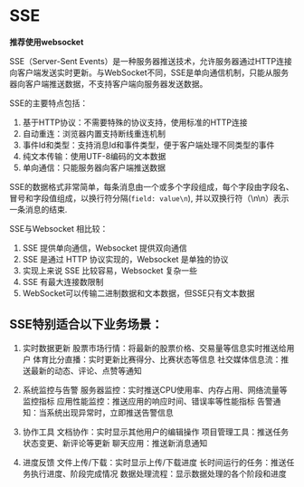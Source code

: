 # SSE
**推荐使用websocket**

SSE（Server-Sent Events）是一种服务器推送技术，允许服务器通过HTTP连接向客户端发送实时更新。与WebSocket不同，SSE是单向通信机制，只能从服务器向客户端推送数据，不支持客户端向服务器发送数据。

SSE的主要特点包括：
1. 基于HTTP协议：不需要特殊的协议支持，使用标准的HTTP连接
1. 自动重连：浏览器内置支持断线重连机制
1. 事件Id和类型：支持消息Id和事件类型，便于客户端处理不同类型的事件
1. 纯文本传输：使用UTF-8编码的文本数据
1. 单向通信：只能服务器向客户端推送数据

SSE的数据格式非常简单，每条消息由一个或多个字段组成，每个字段由字段名、冒号和字段值组成，以换行符分隔(`field: value\n`), 并以双换行符（\n\n）表示一条消息的结束.

SSE与Websocket 相比较：
1. SSE 提供单向通信，Websocket 提供双向通信
1. SSE 是通过 HTTP 协议实现的，Websocket 是单独的协议
1. 实现上来说 SSE 比较容易，Websocket 复杂一些
1. SSE 有最大连接数限制
1. WebSocket可以传输二进制数据和文本数据，但SSE只有文本数据

## SSE特别适合以下业务场景：
1. 实时数据更新
    股票市场行情：将最新的股票价格、交易量等信息实时推送给用户
    体育比分直播：实时更新比赛得分、比赛状态等信息
    社交媒体信息流：推送最新的动态、评论、点赞等通知

2. 系统监控与告警
    服务器监控：实时推送CPU使用率、内存占用、网络流量等监控指标
    应用性能监控：推送应用的响应时间、错误率等性能指标
    告警通知：当系统出现异常时，立即推送告警信息

3. 协作工具
    文档协作：实时显示其他用户的编辑操作
    项目管理工具：推送任务状态变更、新评论等更新
    聊天应用：推送新消息通知

4. 进度反馈
    文件上传/下载：实时显示上传/下载进度
    长时间运行的任务：推送任务执行进度、阶段完成情况
    数据处理流程：显示数据处理的各个阶段和进度